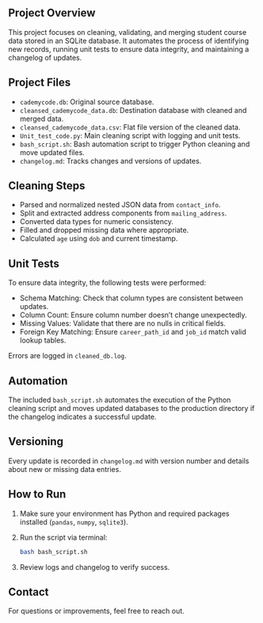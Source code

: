 
## Project Overview

This project focuses on cleaning, validating, and merging student course data stored in an SQLite database. It automates the process of identifying new records, running unit tests to ensure data integrity, and maintaining a changelog of updates.

## Project Files

- `cademycode.db`: Original source database.
- `cleansed_cademycode_data.db`: Destination database with cleaned and merged data.
- `cleansed_cademycode_data.csv`: Flat file version of the cleaned data.
- `Unit_test_code.py`: Main cleaning script with logging and unit tests.
- `bash_script.sh`: Bash automation script to trigger Python cleaning and move updated files.
- `changelog.md`: Tracks changes and versions of updates.

## Cleaning Steps

- Parsed and normalized nested JSON data from `contact_info`.
- Split and extracted address components from `mailing_address`.
- Converted data types for numeric consistency.
- Filled and dropped missing data where appropriate.
- Calculated `age` using `dob` and current timestamp.

## Unit Tests

To ensure data integrity, the following tests were performed:
- Schema Matching: Check that column types are consistent between updates.
- Column Count: Ensure column number doesn’t change unexpectedly.
- Missing Values: Validate that there are no nulls in critical fields.
- Foreign Key Matching: Ensure `career_path_id` and `job_id` match valid lookup tables.

Errors are logged in `cleaned_db.log`.

## Automation

The included `bash_script.sh` automates the execution of the Python cleaning script and moves updated databases to the production directory if the changelog indicates a successful update.

## Versioning

Every update is recorded in `changelog.md` with version number and details about new or missing data entries.

## How to Run

1. Make sure your environment has Python and required packages installed (`pandas`, `numpy`, `sqlite3`).
2. Run the script via terminal:

   ```bash
   bash bash_script.sh
   ```

3. Review logs and changelog to verify success.

## Contact

For questions or improvements, feel free to reach out.
